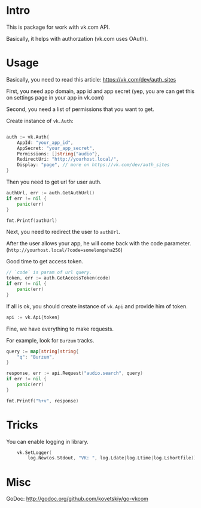 # Intro

This is package for work with vk.com API.

Basically, it helps with authorzation (vk.com uses OAuth).

# Usage

Basically, you need to read this article: https://vk.com/dev/auth_sites

First, you need app domain, app id and app secret (yep, you are can get
this on settings page in your app in vk.com)

Second, you need a list of permissions that you want to get.

Create instance of `vk.Auth`:

```go

auth := vk.Auth{
    AppId: "your_app_id",
    AppSecret: "your_app_secret",
    Permissions: []string{"audio"},
    RedirectUri: "http://yourhost.local/",
    Display: "page", // more on https://vk.com/dev/auth_sites
}

```

Then you need to get url for user auth.

```go
authUrl, err := auth.GetAuthUrl()
if err != nil {
	panic(err)
}

fmt.Printf(authUrl)
```

Next, you need to redirect the user to `authUrl`.

After the user allows your app, he will come back with the code
parameter. (`http://yourhost.local/?code=somelongsha256`)

Good time to get access token.

```go
// `code` is param of url query.
token, err := auth.GetAccessToken(code)
if err != nil {
	panic(err)
}
```

If all is ok, you should create instance of `vk.Api` and provide him of token.

```go
api := vk.Api{token}
```

Fine, we have everything to make requests.

For example, look for `Burzum` tracks.

```go
query := map[string]string{
	"q": "Burzum",
}

response, err := api.Request("audio.search", query)
if err != nil {
	panic(err)
}

fmt.Printf("%+v", response)
```

# Tricks

You can enable logging in library.

```go
    vk.SetLogger(
        log.New(os.Stdout, "VK: ", log.Ldate|log.Ltime|log.Lshortfile))
```

# Misc

GoDoc: http://godoc.org/github.com/kovetskiy/go-vkcom
